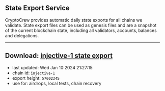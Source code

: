 ## State Export Service
CryptoCrew provides automatic daily state exports for all chains we validate. State export files can be used as genesis files and are a snapshot of the current blockchain state, including all validators, accounts, balances and delegations.

---
**Download: [injective-1 state export](https://dl.ccvalidators.com/SERVICE/injective/injective-1_export_57002345.json)**
---

- last updated: Wed Jan 10 2024 21:27:15
- chain id: `injective-1`
- export height: `57002345`
- use for: airdrops, local tests, chain recovery

